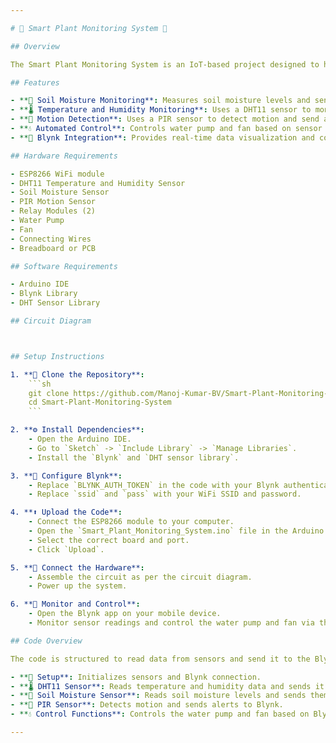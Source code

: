 ```yaml
---

# 🌱 Smart Plant Monitoring System 🌿

## Overview

The Smart Plant Monitoring System is an IoT-based project designed to help farmers monitor and control various environmental factors in a greenhouse. The system uses sensors to measure soil moisture, temperature, humidity, and motion, and integrates with the Blynk platform to provide real-time data and alerts.

## Features

- **🌿 Soil Moisture Monitoring**: Measures soil moisture levels and sends data to the Blynk app.
- **🌡️ Temperature and Humidity Monitoring**: Uses a DHT11 sensor to monitor and report temperature and humidity levels.
- **🚨 Motion Detection**: Uses a PIR sensor to detect motion and send alerts.
- **💧 Automated Control**: Controls water pump and fan based on sensor data.
- **📲 Blynk Integration**: Provides real-time data visualization and control via the Blynk app.

## Hardware Requirements

- ESP8266 WiFi module
- DHT11 Temperature and Humidity Sensor
- Soil Moisture Sensor
- PIR Motion Sensor
- Relay Modules (2)
- Water Pump
- Fan
- Connecting Wires
- Breadboard or PCB

## Software Requirements

- Arduino IDE
- Blynk Library
- DHT Sensor Library

## Circuit Diagram



## Setup Instructions

1. **🔄 Clone the Repository**:
    ```sh
    git clone https://github.com/Manoj-Kumar-BV/Smart-Plant-Monitoring-System.git
    cd Smart-Plant-Monitoring-System
    ```

2. **⚙️ Install Dependencies**:
    - Open the Arduino IDE.
    - Go to `Sketch` -> `Include Library` -> `Manage Libraries`.
    - Install the `Blynk` and `DHT sensor library`.

3. **🔧 Configure Blynk**:
    - Replace `BLYNK_AUTH_TOKEN` in the code with your Blynk authentication token.
    - Replace `ssid` and `pass` with your WiFi SSID and password.

4. **⬆️ Upload the Code**:
    - Connect the ESP8266 module to your computer.
    - Open the `Smart_Plant_Monitoring_System.ino` file in the Arduino IDE.
    - Select the correct board and port.
    - Click `Upload`.

5. **🔌 Connect the Hardware**:
    - Assemble the circuit as per the circuit diagram.
    - Power up the system.

6. **📱 Monitor and Control**:
    - Open the Blynk app on your mobile device.
    - Monitor sensor readings and control the water pump and fan via the app.

## Code Overview

The code is structured to read data from sensors and send it to the Blynk app, as well as receive commands from the app to control the water pump and fan.

- **🔧 Setup**: Initializes sensors and Blynk connection.
- **🌡️ DHT11 Sensor**: Reads temperature and humidity data and sends it to Blynk.
- **🌿 Soil Moisture Sensor**: Reads soil moisture levels and sends them to Blynk.
- **🚨 PIR Sensor**: Detects motion and sends alerts to Blynk.
- **💧 Control Functions**: Controls the water pump and fan based on Blynk commands.

---
```

